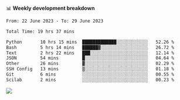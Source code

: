 📊 **Weekly development breakdown**
<!--START_SECTION:waka-->

```txt
From: 22 June 2023 - To: 29 June 2023

Total Time: 19 hrs 37 mins

Python       10 hrs 15 mins  █████████████░░░░░░░░░░░░   52.26 %
Bash         5 hrs 14 mins   ██████▓░░░░░░░░░░░░░░░░░░   26.72 %
Text         2 hrs 22 mins   ███░░░░░░░░░░░░░░░░░░░░░░   12.14 %
JSON         54 mins         █░░░░░░░░░░░░░░░░░░░░░░░░   04.64 %
Other        26 mins         ▓░░░░░░░░░░░░░░░░░░░░░░░░   02.29 %
SSH Config   13 mins         ▒░░░░░░░░░░░░░░░░░░░░░░░░   01.18 %
Git          6 mins          ░░░░░░░░░░░░░░░░░░░░░░░░░   00.55 %
Scilab       2 mins          ░░░░░░░░░░░░░░░░░░░░░░░░░   00.23 %
```

<!--END_SECTION:waka-->
![](https://komarev.com/ghpvc/?username=callanwu)
